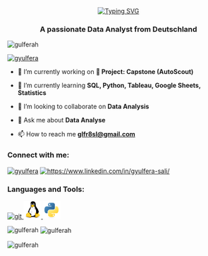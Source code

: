 <div align=center>
     <a href="https://git.io/typing-svg"><img src="https://readme-typing-svg.demolab.com?font=VT323&size=35&duration=3500&pause=300&color=color=A89568&center=true&vCenter=true&width=500&lines=Hi, there🖐;Welcome+to+my+profile!;Description+of+myself%3A;Data Analyse;" alt="Typing SVG" /></a>
</div>
<h3 align="center">A passionate Data Analyst from Deutschland</h3>

<p align="left"> <img src="https://komarev.com/ghpvc/?username=gulferah&label=Profile%20views&color=0e75b6&style=flat" alt="gulferah" /> </p>

<p align="left"> <a href="https://twitter.com/gyulfera" target="blank"><img src="https://img.shields.io/twitter/follow/gyulfera?logo=twitter&style=for-the-badge" alt="gyulfera" /></a> </p>

- 🔭 I’m currently working on **👔 Project: Capstone (AutoScout)**

- 🌱 I’m currently learning **SQL, Python, Tableau, Google Sheets, Statistics**

- 👯 I’m looking to collaborate on **Data Analysis**

- 💬 Ask me about **Data Analyse**

- 📫 How to reach me **glfr8sl@gmail.com**

<h3 align="left">Connect with me:</h3>
<p align="left">
<a href="https://twitter.com/gyulfera" target="blank"><img align="center" src="https://raw.githubusercontent.com/rahuldkjain/github-profile-readme-generator/master/src/images/icons/Social/twitter.svg" alt="gyulfera" height="30" width="40" /></a>
<a href="https://linkedin.com/in/https://www.linkedin.com/in/gyulfera-sali/" target="blank"><img align="center" src="https://raw.githubusercontent.com/rahuldkjain/github-profile-readme-generator/master/src/images/icons/Social/linked-in-alt.svg" alt="https://www.linkedin.com/in/gyulfera-sali/" height="30" width="40" /></a>
</p>

<h3 align="left">Languages and Tools:</h3>
<p align="left"> <a href="https://git-scm.com/" target="_blank" rel="noreferrer"> <img src="https://www.vectorlogo.zone/logos/git-scm/git-scm-icon.svg" alt="git" width="40" height="40"/> </a> <a href="https://www.linux.org/" target="_blank" rel="noreferrer"> <img src="https://raw.githubusercontent.com/devicons/devicon/master/icons/linux/linux-original.svg" alt="linux" width="40" height="40"/> </a> <a href="https://www.python.org" target="_blank" rel="noreferrer"> <img src="https://raw.githubusercontent.com/devicons/devicon/master/icons/python/python-original.svg" alt="python" width="40" height="40"/> </a> </p>

<p><img align="left" src="https://github-readme-stats.vercel.app/api/top-langs?username=gulferah&show_icons=true&locale=en&layout=compact" alt="gulferah" /></p>

<p>&nbsp;<img align="center" src="https://github-readme-stats.vercel.app/api?username=gulferah&show_icons=true&locale=en" alt="gulferah" /></p>

<p><img align="center" src="https://github-readme-streak-stats.herokuapp.com/?user=gulferah&" alt="gulferah" /></p>
